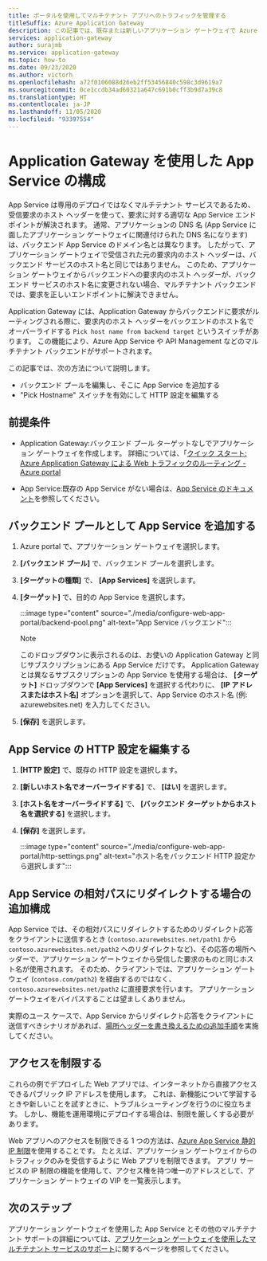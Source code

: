 ```yaml
---
title: ポータルを使用してマルチテナント アプリへのトラフィックを管理する
titleSuffix: Azure Application Gateway
description: この記事では、既存または新しいアプリケーション ゲートウェイで Azure App Service Web アプリをバックエンド プールのメンバーとして構成する方法について説明します。
services: application-gateway
author: surajmb
ms.service: application-gateway
ms.topic: how-to
ms.date: 09/23/2020
ms.author: victorh
ms.openlocfilehash: a72f0106088d26eb2ff53456840c598c3d9619a7
ms.sourcegitcommit: 0ce1ccdb34ad60321a647c691b0cff3b9d7a39c8
ms.translationtype: HT
ms.contentlocale: ja-JP
ms.lasthandoff: 11/05/2020
ms.locfileid: "93397554"
---
```

# <a name="configure-app-service-with-application-gateway"></a>Application Gateway を使用した App Service の構成

App Service は専用のデプロイではなくマルチテナント サービスであるため、受信要求のホスト ヘッダーを使って、要求に対する適切な App Service エンドポイントが解決されます。 通常、アプリケーションの DNS 名 (App Service に面したアプリケーション ゲートウェイに関連付けられた DNS 名になります) は、バックエンド App Service のドメイン名とは異なります。 したがって、アプリケーション ゲートウェイで受信された元の要求内のホスト ヘッダーは、バックエンド サービスのホスト名と同じではありません。 このため、アプリケーション ゲートウェイからバックエンドへの要求内のホスト ヘッダーが、バックエンド サービスのホスト名に変更されない場合、マルチテナント バックエンドでは、要求を正しいエンドポイントに解決できません。

Application Gateway には、Application Gateway からバックエンドに要求がルーティングされる際に、要求内のホスト ヘッダーをバックエンドのホスト名でオーバーライドする `Pick host name from backend target` というスイッチがあります。 この機能により、Azure App Service や API Management などのマルチテナント バックエンドがサポートされます。 

この記事では、次の方法について説明します。

- バックエンド プールを編集し、そこに App Service を追加する
- "Pick Hostname" スイッチを有効にして HTTP 設定を編集する

## <a name="prerequisites"></a>前提条件

- Application Gateway:バックエンド プール ターゲットなしでアプリケーション ゲートウェイを作成します。 詳細については、「[クイック スタート: Azure Application Gateway による Web トラフィックのルーティング - Azure portal](quick-create-portal.md)

- App Service:既存の App Service がない場合は、[App Service のドキュメント](../app-service/index.yml)を参照してください。

## <a name="add-app-service-as-backend-pool"></a>バックエンド プールとして App Service を追加する

1. Azure portal で、アプリケーション ゲートウェイを選択します。

2. **[バックエンド プール]** で、バックエンド プールを選択します。

4. **[ターゲットの種類]** で、 **[App Services]** を選択します。

5. **[ターゲット]** で、目的の App Service を選択します。

   :::image type="content" source="./media/configure-web-app-portal/backend-pool.png" alt-text="App Service バックエンド":::
   
   > [!NOTE]
   > このドロップダウンに表示されるのは、お使いの Application Gateway と同じサブスクリプションにある App Service だけです。 Application Gateway とは異なるサブスクリプションの App Service を使用する場合は、 **[ターゲット]** ドロップダウンで **[App Services]** を選択する代わりに、 **[IP アドレスまたはホスト名]** オプションを選択して、App Service のホスト名 (例: azurewebsites.net) を入力してください。
1. **[保存]** を選択します。

## <a name="edit-http-settings-for-app-service"></a>App Service の HTTP 設定を編集する

1. **[HTTP 設定]** で、既存の HTTP 設定を選択します。

2. **[新しいホスト名でオーバーライドする]** で、 **[はい]** を選択します。
3. **[ホスト名をオーバーライドする]** で、 **[バックエンド ターゲットからホスト名を選択する]** を選択します。
4. **[保存]** を選択します。

   :::image type="content" source="./media/configure-web-app-portal/http-settings.png" alt-text="ホスト名をバックエンド HTTP 設定から選択します":::

## <a name="additional-configuration-in-case-of-redirection-to-app-services-relative-path"></a>App Service の相対パスにリダイレクトする場合の追加構成

App Service では、その相対パスにリダイレクトするためのリダイレクト応答をクライアントに送信するとき (`contoso.azurewebsites.net/path1` から `contoso.azurewebsites.net/path2` へのリダイレクトなど)、その応答の場所ヘッダーで、アプリケーション ゲートウェイから受信した要求のものと同じホスト名が使用されます。 そのため、クライアントでは、アプリケーション ゲートウェイ (`contoso.com/path2`) を経由するのではなく、`contoso.azurewebsites.net/path2` に直接要求を行います。 アプリケーション ゲートウェイをバイパスすることは望ましくありません。

実際のユース ケースで、App Service からリダイレクト応答をクライアントに送信すべきシナリオがあれば、[場所ヘッダーを書き換えるための追加手順](./troubleshoot-app-service-redirection-app-service-url.md#sample-configuration)を実施してください。

## <a name="restrict-access"></a>アクセスを制限する

これらの例でデプロイした Web アプリでは、インターネットから直接アクセスできるパブリック IP アドレスを使用します。 これは、新機能について学習するときや新しいことを試すときに、トラブルシューティングを行うのに役立ちます。 しかし、機能を運用環境にデプロイする場合は、制限を厳しくする必要があります。

Web アプリへのアクセスを制限できる 1 つの方法は、[Azure App Service 静的 IP 制限](../app-service/app-service-ip-restrictions.md)を使用することです。 たとえば、アプリケーション ゲートウェイからのトラフィックのみを受信するように Web アプリを制限できます。 アプリ サービスの IP 制限の機能を使用して、アクセス権を持つ唯一のアドレスとして、アプリケーション ゲートウェイの VIP を一覧表示します。

## <a name="next-steps"></a>次のステップ

アプリケーション ゲートウェイを使用した App Service とその他のマルチテナント サポートの詳細については、[アプリケーション ゲートウェイを使用したマルチテナント サービスのサポート](./application-gateway-web-app-overview.md)に関するページを参照してください。